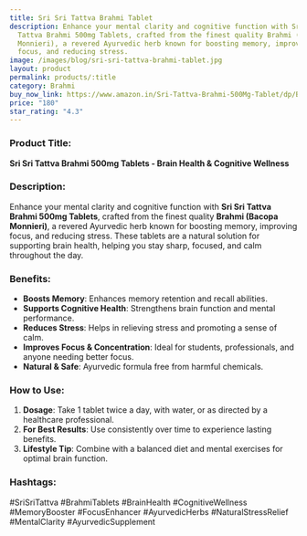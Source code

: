 ```yaml
---
title: Sri Sri Tattva Brahmi Tablet
description: Enhance your mental clarity and cognitive function with Sri Sri
  Tattva Brahmi 500mg Tablets, crafted from the finest quality Brahmi (Bacopa
  Monnieri), a revered Ayurvedic herb known for boosting memory, improving
  focus, and reducing stress.
image: /images/blog/sri-sri-tattva-brahmi-tablet.jpg
layout: product
permalink: products/:title
category: Brahmi
buy_now_link: https://www.amazon.in/Sri-Tattva-Brahmi-500Mg-Tablet/dp/B075186JWX/ref=sr_1_9?crid=U72N30JP0KKO&tag=ayushmonk-21
price: "180"
star_rating: "4.3"
---
```

### Product Title:
**Sri Sri Tattva Brahmi 500mg Tablets - Brain Health & Cognitive Wellness**

### Description:
Enhance your mental clarity and cognitive function with **Sri Sri Tattva Brahmi 500mg Tablets**, crafted from the finest quality **Brahmi (Bacopa Monnieri)**, a revered Ayurvedic herb known for boosting memory, improving focus, and reducing stress. These tablets are a natural solution for supporting brain health, helping you stay sharp, focused, and calm throughout the day.

### Benefits:
- **Boosts Memory**: Enhances memory retention and recall abilities.
- **Supports Cognitive Health**: Strengthens brain function and mental performance.
- **Reduces Stress**: Helps in relieving stress and promoting a sense of calm.
- **Improves Focus & Concentration**: Ideal for students, professionals, and anyone needing better focus.
- **Natural & Safe**: Ayurvedic formula free from harmful chemicals.

### How to Use:
1. **Dosage**: Take 1 tablet twice a day, with water, or as directed by a healthcare professional.
2. **For Best Results**: Use consistently over time to experience lasting benefits.
3. **Lifestyle Tip**: Combine with a balanced diet and mental exercises for optimal brain function.

### Hashtags:
#SriSriTattva #BrahmiTablets #BrainHealth #CognitiveWellness #MemoryBooster #FocusEnhancer #AyurvedicHerbs #NaturalStressRelief #MentalClarity #AyurvedicSupplement
